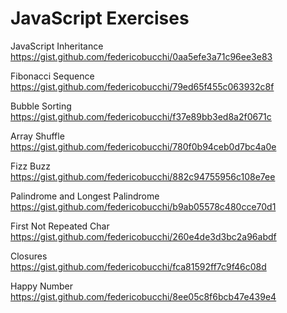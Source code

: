 JavaScript Exercises
=====

JavaScript Inheritance  
https://gist.github.com/federicobucchi/0aa5efe3a71c96ee3e83

Fibonacci Sequence  
https://gist.github.com/federicobucchi/79ed65f455c063932c8f

Bubble Sorting  
https://gist.github.com/federicobucchi/f37e89bb3ed8a2f0671c

Array Shuffle  
https://gist.github.com/federicobucchi/780f0b94ceb0d7bc4a0e

Fizz Buzz  
https://gist.github.com/federicobucchi/882c94755956c108e7ee

Palindrome and Longest Palindrome  
https://gist.github.com/federicobucchi/b9ab05578c480cce70d1

First Not Repeated Char  
https://gist.github.com/federicobucchi/260e4de3d3bc2a96abdf

Closures  
https://gist.github.com/federicobucchi/fca81592ff7c9f46c08d

Happy Number  
https://gist.github.com/federicobucchi/8ee05c8f6bcb47e439e4
